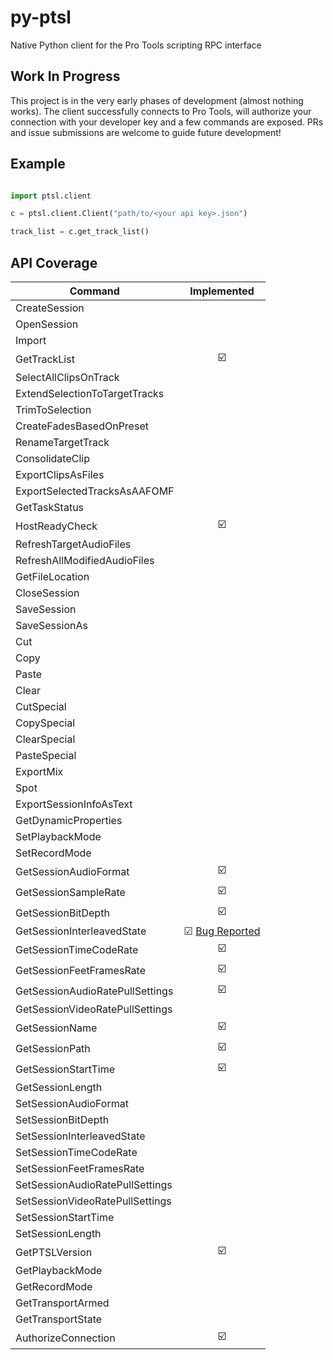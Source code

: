 # py-ptsl

Native Python client for the Pro Tools scripting RPC interface

## Work In Progress

This project is in the very early phases of development (almost nothing works). The 
client successfully connects to Pro Tools, will authorize your connection with your
developer key and a few commands are exposed. PRs and issue submissions are welcome
to guide future development!

## Example

```python

import ptsl.client

c = ptsl.client.Client("path/to/<your api key>.json")

track_list = c.get_track_list()
```

## API Coverage

|Command| Implemented |
| ----- | :---------: |
|CreateSession| |
|OpenSession|  |
|Import|  |
|GetTrackList| ☑️ |
|SelectAllClipsOnTrack|  |
|ExtendSelectionToTargetTracks|   |
|TrimToSelection|  |
|CreateFadesBasedOnPreset|  |
|RenameTargetTrack|  |
|ConsolidateClip|  |
|ExportClipsAsFiles|  |
|ExportSelectedTracksAsAAFOMF|  |
|GetTaskStatus|  |
|HostReadyCheck| ☑️ |
|RefreshTargetAudioFiles|  |
|RefreshAllModifiedAudioFiles|   |
|GetFileLocation|  |
|CloseSession|  |
|SaveSession|  |
|SaveSessionAs|  |
|Cut|  |
|Copy|  |
|Paste|  |
|Clear|  |
|CutSpecial|  |
|CopySpecial|  |
|ClearSpecial|  |
|PasteSpecial|  |
|ExportMix|  |
|Spot|  |
|ExportSessionInfoAsText|  |
|GetDynamicProperties|  |
|SetPlaybackMode|  |
|SetRecordMode|  |
|GetSessionAudioFormat| ☑️ |
|GetSessionSampleRate| ☑️ |
|GetSessionBitDepth| ☑️ |
|GetSessionInterleavedState| ☑  [Bug Reported](https://duc.avid.com/showthread.php?p=2658177#post2658177) |
|GetSessionTimeCodeRate| ☑️ |
|GetSessionFeetFramesRate| ☑️ |
|GetSessionAudioRatePullSettings| ☑️ |
|GetSessionVideoRatePullSettings|  |
|GetSessionName| ☑️ |
|GetSessionPath| ☑️ |
|GetSessionStartTime| ☑️ |
|GetSessionLength|  |
|SetSessionAudioFormat|  |
|SetSessionBitDepth|  |
|SetSessionInterleavedState|  |
|SetSessionTimeCodeRate|  |
|SetSessionFeetFramesRate|  |
|SetSessionAudioRatePullSettings|  |
|SetSessionVideoRatePullSettings|  |
|SetSessionStartTime|  |
|SetSessionLength|  |
|GetPTSLVersion| ☑️ |
|GetPlaybackMode|  |
|GetRecordMode|  |
|GetTransportArmed|  |
|GetTransportState|  |
|AuthorizeConnection| ☑️ |
